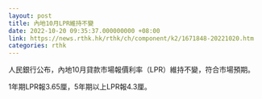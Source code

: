```yaml
---
layout: post
title: 內地10月LPR維持不變
date: 2022-10-20 09:35:37.000000000 +08:00
link: https://news.rthk.hk/rthk/ch/component/k2/1671848-20221020.htm
categories: rthk
---
```


人民銀行公布，內地10月貸款市場報價利率（LPR）維持不變，符合市場預期。

1年期LPR報3.65厘，5年期以上LPR報4.3厘。
